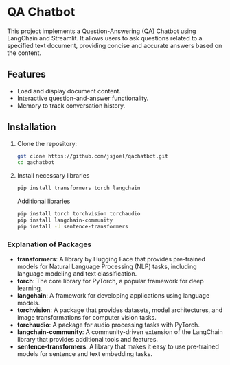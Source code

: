 # QA Chatbot

This project implements a Question-Answering (QA) Chatbot using LangChain and Streamlit. It allows users to ask questions related to a specified text document, providing concise and accurate answers based on the content.

## Features

- Load and display document content.
- Interactive question-and-answer functionality.
- Memory to track conversation history.

## Installation
1. Clone the repository:
   ```bash
   git clone https://github.com/jsjoel/qachatbot.git
   cd qachatbot
   ```
2. Install necessary libraries
   ```bash
   pip install transformers torch langchain
   ```
   Additional libraries
   ```bash
   pip install torch torchvision torchaudio
   pip install langchain-community
   pip install -U sentence-transformers
   ```
### Explanation of Packages
- **transformers**: A library by Hugging Face that provides pre-trained models for Natural Language Processing (NLP) tasks, including language modeling and text classification.
- **torch**: The core library for PyTorch, a popular framework for deep learning.
- **langchain**: A framework for developing applications using language models.
- **torchvision**: A package that provides datasets, model architectures, and image transformations for computer vision tasks.
- **torchaudio**: A package for audio processing tasks with PyTorch.
- **langchain-community**: A community-driven extension of the LangChain library that provides additional tools and features.
- **sentence-transformers**: A library that makes it easy to use pre-trained models for sentence and text embedding tasks.



